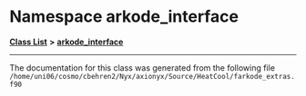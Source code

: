 
# Namespace arkode\_interface


[**Class List**](annotated.md) **>** [**arkode\_interface**](namespacearkode__interface.md)





























------------------------------
The documentation for this class was generated from the following file `/home/uni06/cosmo/cbehren2/Nyx/axionyx/Source/HeatCool/farkode_extras.f90`